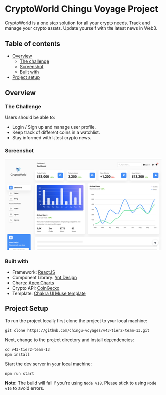 # CryptoWorld Chingu Voyage Project

CryptoWorld is a one stop solution for all your crypto needs. Track and manage your crypto assets. Update yourself with the latest news in Web3.


## Table of contents

- [Overview](#overview)
  - [The challenge](#the-challenge)
  - [Screenshot](#screenshot)
  - [Built with](#built-with)
- [Project setup](#project-setup)

## Overview

### The Challenge

Users should be able to:
- Login / Sign up and manage user profile.
- Keep track of different coins in a watchlist.
- Stay informed with latest crypto news.

### Screenshot

![Dashboard Image](./images/Screenshot%202023-03-28%20at%201.22.40%20PM.png)

### Built with

- Framework: [ReactJS](https://react.dev/)
- Component Library: [Ant Design](https://ant.design/)
- Charts: [Apex Charts](https://apexcharts.com/)
- Crypto API: [CoinGecko](https://www.coingecko.com/en/api/documentation)
- Template: [Chakra UI Muse template](https://www.admin-dashboards.com/free-react-dashboards-chakra-mui-ant-design/)


## Project Setup

To run the project locally first clone the project to your local machine:

```
git clone https://github.com/chingu-voyages/v43-tier2-team-13.git
```

Next, change to the project directory and install dependencies:
```
cd v43-tier2-team-13
npm install
```

Start the dev server in your local machine:
```
npm run start
```

**Note:** The build will fail if you're using `Node v18`. Please stick to using `Node v16` to avoid errors.

